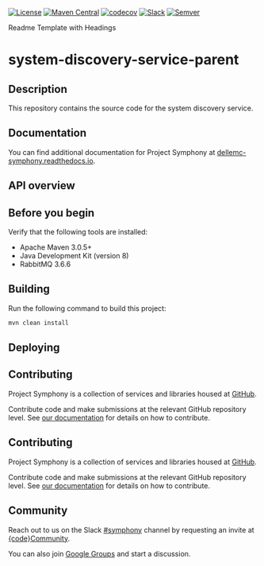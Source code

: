 [![License](https://img.shields.io/badge/License-EPL%201.0-red.svg)](https://opensource.org/licenses/EPL-1.0)
[![Maven Central](https://maven-badges.herokuapp.com/maven-central/com.dell.cpsd/root-parent/badge.svg)](https://maven-badges.herokuapp.com/maven-central/com.dell.cpsd/root-parent)
[![codecov](https://codecov.io/gh/dellemc-symphony/component-rackhd/branch/master/graph/badge.svg?token=Z6CayoOF8Z)](https://codecov.io/gh/dellemc-symphony/component-rackhd)
[![Slack](http://community.codedellemc.com/badge.svg)](https://codecommunity.slack.com/messages/symphony)
[![Semver](http://img.shields.io/SemVer/2.0.0.png)](http://semver.org/spec/v2.0.0.html)

Readme Template with Headings

# system-discovery-service-parent
## Description
This repository contains the source code for the system discovery service.

## Documentation
You can find additional documentation for Project Symphony at [dellemc-symphony.readthedocs.io](https://dellemc-symphony.readthedocs.io).

## API overview

## Before you begin
Verify that the following tools are installed:
 
* Apache Maven 3.0.5+
* Java Development Kit (version 8)
* RabbitMQ 3.6.6

## Building
Run the following command to build this project:
```bash
mvn clean install
```
## Deploying
## Contributing
Project Symphony is a collection of services and libraries housed at [GitHub][github].
 
 
Contribute code and make submissions at the relevant GitHub repository level. See [our documentation][contributing] for details on how to contribute.

## Contributing
Project Symphony is a collection of services and libraries housed at [GitHub][github].

Contribute code and make submissions at the relevant GitHub repository level. See [our documentation][contributing] for details on how to contribute.

## Community
Reach out to us on the Slack [#symphony][slack] channel by requesting an invite at [{code}Community][codecommunity].

You can also join [Google Groups][googlegroups] and start a discussion.

[slack]: https://codecommunity.slack.com/messages/symphony
[googlegroups]: https://groups.google.com/forum/#!forum/dellemc-symphony
[codecommunity]: http://community.codedellemc.com/
[contributing]: http://dellemc-symphony.readthedocs.io/en/latest/contributingtosymphony.html
[github]: https://github.com/dellemc-symphony
[documentation]: https://dellemc-symphony.readthedocs.io/en/latest/